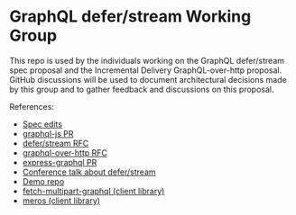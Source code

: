 # GraphQL defer/stream Working Group

This repo is used by the individuals working on the GraphQL defer/stream spec proposal and the Incremental Delivery GraphQL-over-http proposal. GitHub discussions will be used to document architectural decisions made by this group and to gather feedback and discussions on this proposal.


References:
* [Spec edits](https://github.com/graphql/graphql-spec/pull/742)
* [graphql-js PR](https://github.com/graphql/graphql-js/pull/2839)
* [defer/stream RFC](https://github.com/graphql/graphql-spec/blob/master/rfcs/DeferStream.md)
* [graphql-over-http RFC](https://github.com/graphql/graphql-over-http/blob/master/rfcs/IncrementalDelivery.md)
* [express-graphql PR](https://github.com/graphql/express-graphql/pull/583)
* [Conference talk about defer/stream](https://www.youtube.com/watch?v=icv_Pq06aOY)
* [Demo repo](https://github.com/n1ru4l/graphql-bleeding-edge-playground)
* [fetch-multipart-graphql (client library)](https://github.com/relay-tools/fetch-multipart-graphql)
* [meros (client library)](https://github.com/maraisr/meros)
